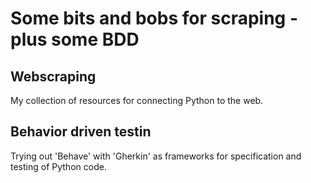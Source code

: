 # Some bits and bobs for scraping - plus some BDD

## Webscraping
My collection of resources for connecting Python to the web.

## Behavior driven testin
Trying out 'Behave' with 'Gherkin' as frameworks for specification and testing
of Python code.
